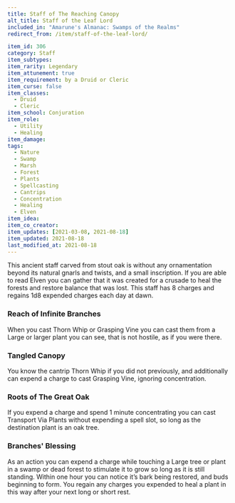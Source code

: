 ```yaml
---
title: Staff of The Reaching Canopy
alt_title: Staff of the Leaf Lord
included_in: "Amarune's Almanac: Swamps of the Realms"
redirect_from: /item/staff-of-the-leaf-lord/

item_id: 306
category: Staff
item_subtypes: 
item_rarity: Legendary
item_attunement: true
item_requirement: by a Druid or Cleric
item_curse: false
item_classes: 
  - Druid
  - Cleric
item_school: Conjuration
item_role: 
  - Utility
  - Healing
item_damage: 
tags:
  - Nature
  - Swamp
  - Marsh
  - Forest
  - Plants
  - Spellcasting
  - Cantrips
  - Concentration
  - Healing
  - Elven
item_idea: 
item_co_creator: 
item_updates: [2021-03-08, 2021-08-18]
item_updated: 2021-08-18
last_modified_at: 2021-08-18
---
```


This ancient staff carved from stout oak is without any ornamentation beyond its natural gnarls and twists, and a small inscription. If you are able to read Elven you can gather that it was created for a crusade to heal the forests and restore balance that was lost. This staff has 8 charges and regains 1d8 expended charges each day at dawn.

### Reach of Infinite Branches
When you cast <magic-spell>Thorn Whip</magic-spell> or <magic-spell>Grasping Vine</magic-spell> you can cast them from a Large or larger plant you can see, that is not hostile, as if you were there.

### Tangled Canopy
You know the cantrip <magic-spell>Thorn Whip</magic-spell> if you did not previously, and additionally can expend a charge to cast <magic-spell>Grasping Vine</magic-spell>, ignoring concentration.

### Roots of The Great Oak
If you expend a charge and spend 1 minute concentrating you can cast <magic-spell>Transport Via Plants</magic-spell> without expending a spell slot, so long as the destination plant is an oak tree.

### Branches' Blessing
As an action you can expend a charge while touching a Large tree or plant in a swamp or dead forest to stimulate it to grow so long as it is still standing. Within one hour you can notice it’s bark being restored, and buds beginning to form. You regain any charges you expended to heal a plant in this way after your next long or short rest.
